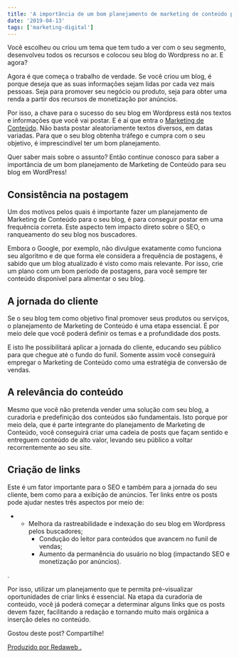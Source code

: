 ```yaml
---
title: 'A importância de um bom planejamento de marketing de conteúdo para WordPress'
date: '2019-04-13'
tags: ['marketing-digital']
---
```


Você escolheu ou criou um tema que tem tudo a ver com o seu segmento, desenvolveu todos os recursos e colocou seu blog do Wordpress no ar. E agora?

Agora é que começa o trabalho de verdade. Se você criou um blog, é porque deseja que as suas informações sejam lidas por cada vez mais pessoas. Seja para promover seu negócio ou produto, seja para obter uma renda a partir dos recursos de monetização por anúncios.

Por isso, a chave para o sucesso do seu blog em Wordpress está nos textos e informações que você vai postar. E é aí que entra o [Marketing de Conteúdo](https://redaweb.com.br/conteudo/marketing-de-conteudo). Não basta postar aleatoriamente textos diversos, em datas variadas. Para que o seu blog obtenha tráfego e cumpra com o seu objetivo, é imprescindível ter um bom planejamento.

Quer saber mais sobre o assunto? Então continue conosco para saber a importância de um bom planejamento de Marketing de Conteúdo para seu blog em WordPress!

## Consistência na postagem

Um dos motivos pelos quais é importante fazer um planejamento de Marketing de Conteúdo para o seu blog, é para conseguir postar em uma frequência correta. Este aspecto tem impacto direto sobre o SEO, o ranqueamento do seu blog nos buscadores.

Embora o Google, por exemplo, não divulgue exatamente como funciona seu algoritmo e de que forma ele considera a frequência de postagens, é sabido que um blog atualizado é visto como mais relevante. Por isso, crie um plano com um bom período de postagens, para você sempre ter conteúdo disponível para alimentar o seu blog.

## A jornada do cliente

Se o seu blog tem como objetivo final promover seus produtos ou serviços, o planejamento de Marketing de Conteúdo é uma etapa essencial. É por meio dele que você poderá definir os temas e a profundidade dos posts.

E isto lhe possibilitará aplicar a jornada do cliente, educando seu público para que chegue até o fundo do funil. Somente assim você conseguirá empregar o Marketing de Conteúdo como uma estratégia de conversão de vendas.

## A relevância do conteúdo

Mesmo que você não pretenda vender uma solução com seu blog, a curadoria e predefinição dos conteúdos são fundamentais. Isto porque por meio dela, que é parte integrante do planejamento de Marketing de Conteúdo, você conseguirá criar uma cadeia de posts que façam sentido e entreguem conteúdo de alto valor, levando seu público a voltar recorrentemente ao seu site.

## Criação de links

Este é um fator importante para o SEO e também para a jornada do seu cliente, bem como para a exibição de anúncios. Ter links entre os posts pode ajudar nestes três aspectos por meio de:

- - Melhora da rastreabilidade e indexação do seu blog em Wordpress pelos buscadores;
    - Condução do leitor para conteúdos que avancem no funil de vendas;
    - Aumento da permanência do usuário no blog (impactando SEO e monetização por anúncios).

.

Por isso, utilizar um planejamento que te permita pré-visualizar oportunidades de criar links é essencial. Na etapa da curadoria de conteúdo, você já poderá começar a determinar alguns links que os posts devem fazer, facilitando a redação e tornando muito mais orgânica a inserção deles no conteúdo.

Gostou deste post? Compartilhe!

[Produzido por Redaweb .](https://www.redaweb.com.br)
